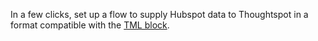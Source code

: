 In a few clicks, set up a flow to supply Hubspot data to Thoughtspot in a format compatible with the [TML block](https://developers.thoughtspot.com/codespot/jira-tmp-finish).